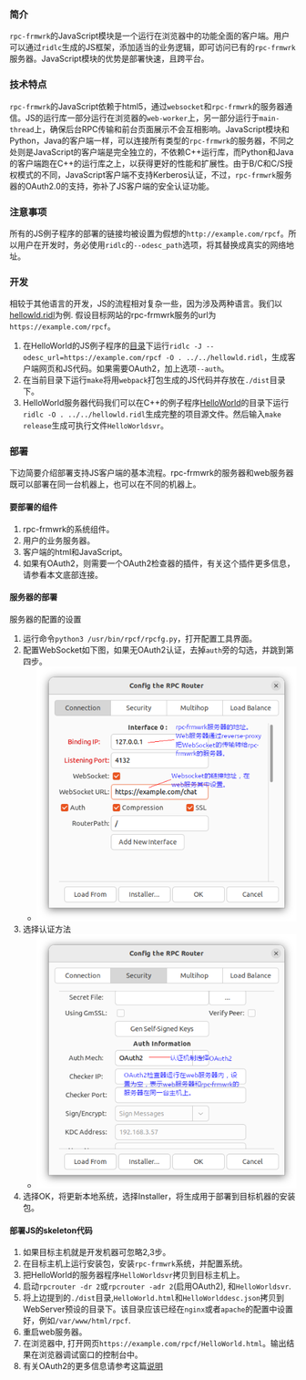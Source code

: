 ### 简介
`rpc-frmwrk`的JavaScript模块是一个运行在浏览器中的功能全面的客户端。用户可以通过`ridlc`生成的JS框架，添加适当的业务逻辑，即可访问已有的`rpc-frmwrk`服务器。JavaScript模块的优势是部署快速，且跨平台。

### 技术特点
`rpc-frmwrk`的JavaScript依赖于html5，通过`websocket`和`rpc-frmwrk`的服务器通信。JS的运行库一部分运行在浏览器的`web-worker`上，另一部分运行于`main-thread`上，确保后台RPC传输和前台页面展示不会互相影响。JavaScript模块和Python，Java的客户端一样，可以连接所有类型的`rpc-frmwrk`的服务器，不同之处则是JavaScript的客户端是完全独立的，不依赖C++运行库，而Python和Java的客户端跑在C++的运行库之上，以获得更好的性能和扩展性。由于B/C和C/S授权模式的不同，JavaScript客户端不支持Kerberos认证，不过，`rpc-frmwrk`服务器的OAuth2.0的支持，弥补了JS客户端的安全认证功能。

### 注意事项
所有的JS例子程序的部署的链接均被设置为假想的`http://example.com/rpcf`。所以用户在开发时，务必使用`ridlc`的`--odesc_path`选项，将其替换成真实的网络地址。

### 开发
相较于其他语言的开发，JS的流程相对复杂一些，因为涉及两种语言。我们以[hellowld.ridl](../examples/hellowld.ridl)为例. 假设目标网站的rpc-frmwrk服务的url为`https://example.com/rpcf`。
1. 在HelloWorld的JS例子程序的[目录](../examples/js/hellowld)下运行`ridlc -J --odesc_url=https://example.com/rpcf -O . ../../hellowld.ridl`，生成客户端网页和JS代码。如果需要OAuth2，加上选项`--auth`。
2. 在当前目录下运行`make`将用`webpack`打包生成的JS代码并存放在`./dist`目录下。
3. HelloWorld服务器代码我们可以在C++的例子程序[HelloWorld](../examples/cpp/hellowld)的目录下运行 `ridlc -O . ../../hellowld.ridl`生成完整的项目源文件。然后输入`make release`生成可执行文件`HelloWorldsvr`。

### 部署
下边简要介绍部署支持JS客户端的基本流程。rpc-frmwrk的服务器和web服务器既可以部署在同一台机器上，也可以在不同的机器上。

#### 要部署的组件
1. rpc-frmwrk的系统组件。
2. 用户的业务服务器。
3. 客户端的html和JavaScript。
4. 如果有OAuth2，则需要一个OAuth2检查器的插件，有关这个插件更多信息，请参看本文底部连接。

#### 服务器的部署
服务器的配置的设置
1. 运行命令`python3 /usr/bin/rpcf/rpcfg.py`，打开配置工具界面。
2. 配置WebSocket如下图，如果无OAuth2认证，去掉`auth`旁的勾选，并跳到第四步。
   * ![OAuth2-1](../pics/OAuth2-1_cn.png)
3. 选择认证方法
   * ![OAuth2-2](../pics/OAuth2-2_cn.png) 
4. 选择OK，将更新本地系统，选择Installer，将生成用于部署到目标机器的安装包。

#### 部署JS的skeleton代码
1. 如果目标主机就是开发机器可忽略2,3步。
2. 在目标主机上运行安装包，安装`rpc-frmwrk`系统，并配置系统。
3. 把HelloWorld的服务器程序`HelloWorldsvr`拷贝到目标主机上。
4. 启动`rpcrouter -dr 2`或`rpcrouter -adr 2`(启用OAuth2), 和`HelloWorldsvr`.
5. 将上边提到的`./dist`目录,`HelloWorld.html`和`HelloWorlddesc.json`拷贝到WebServer预设的目录下。该目录应该已经在`nginx`或者`apache`的配置中设置好，例如`/var/www/html/rpcf`.
6. 重启web服务器。
7. 在浏览器中, 打开网页`https://example.com/rpcf/HelloWorld.html`。输出结果在浏览器调试窗口的控制台中。
8. 有关OAuth2的更多信息请参考这篇[说明](../rpc/security/README.md#oauth2-support)


